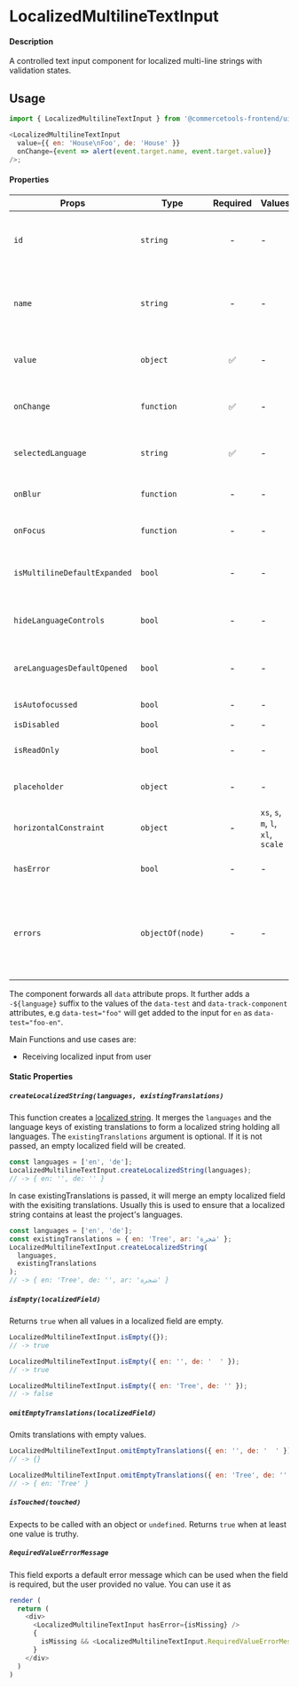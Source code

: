 # LocalizedMultilineTextInput

#### Description

A controlled text input component for localized multi-line strings with validation
states.

## Usage

```js
import { LocalizedMultilineTextInput } from '@commercetools-frontend/ui-kit';

<LocalizedMultilineTextInput
  value={{ en: 'House\nFoo', de: 'House' }}
  onChange={event => alert(event.target.name, event.target.value)}
/>;
```

#### Properties

| Props                        | Type             | Required | Values                             | Default | Description                                                                                                                                                                                                       |
| ---------------------------- | ---------------- | :------: | ---------------------------------- | ------- | ----------------------------------------------------------------------------------------------------------------------------------------------------------------------------------------------------------------- |
| `id`                         | `string`         |    -     | -                                  | -       | Used as prefix of HTML `id` property. Each input field id will have the language as a suffix (`${idPrefix}.${lang}`), e.g. `foo.en`                                                                               |
| `name`                       | `string`         |    -     | -                                  | -       | Used as HTML `name` property for each input field. Each input field name will have the language as a suffix (`${namePrefix}.${lang}`), e.g. `foo.en`                                                              |
| `value`                      | `object`         |    ✅    | -                                  | -       | Values to use. Keyed by language, the values are the actual values, e.g. `{ en: 'Horse', de: 'Pferd' }`                                                                                                           |
| `onChange`                   | `function`       |    ✅    | -                                  | -       | Gets called when any input is changed. Is called with the change event of the changed input.                                                                                                                      |
| `selectedLanguage`           | `string`         |    ✅    | -                                  | -       | Specifies which language will be shown in case the `LocalizedMultilineTextInput` is collapsed.                                                                                                                    |
| `onBlur`                     | `function`       |    -     | -                                  | -       | Called when any field is blurred. Is called with the `event` of that field.                                                                                                                                       |
| `onFocus`                    | `function`       |    -     | -                                  | -       | Called when any field is focussed. Is called with the `event` of that field.                                                                                                                                      |
| `isMultilineDefaultExpanded` | `bool`           |    -     | -                                  | `false` | Expands input components holding multiline values instead of collpasing them by default.                                                                                                                          |
| `hideLanguageControls`       | `bool`           |    -     | -                                  | `false` | Will hide the language toggle controls when set to `true`. It always shows all languages instead.                                                                                                                 |
| `areLanguagesDefaultOpened`  | `bool`           |    -     | -                                  | `false` | Controls whether one or all languages are visible by default. Pass `true` to show all languages by default.                                                                                                       |
| `isAutofocussed`             | `bool`           |    -     | -                                  | `false` | Sets the focus on the first input when `true` is passed.                                                                                                                                                          |
| `isDisabled`                 | `bool`           |    -     | -                                  | `false` | Disables all input fields.                                                                                                                                                                                        |
| `isReadOnly`                 | `bool`           |    -     | -                                  | `false` | Disables all input fields and shows them in read-only mode.                                                                                                                                                       |
| `placeholder`                | `object`         |    -     | -                                  | -       | Placeholders for each language. Object of the same shape as `value`.                                                                                                                                              |
| `horizontalConstraint`       | `object`         |    -     | `xs`, `s`, `m`, `l`, `xl`, `scale` | `scale` | Horizontal size limit of the input fields.                                                                                                                                                                        |
| `hasError`                   | `bool`           |    -     | -                                  | -       | Will apply the error state to each input without showing any error message.                                                                                                                                       |
| `errors`                     | `objectOf(node)` |    -     | -                                  | -       | Used to show errors underneath the inputs of specific languages. Pass an object holding the language to show the error for as the key, and a value holding a React node which will be shown underneath the input. |

The component forwards all `data` attribute props. It further adds a `-${language}` suffix to the values of the `data-test` and `data-track-component` attributes, e.g `data-test="foo"` will get added to the input for `en` as `data-test="foo-en"`.

Main Functions and use cases are:

- Receiving localized input from user

#### Static Properties

##### `createLocalizedString(languages, existingTranslations)`

This function creates a [localized string](https://docs.commercetools.com/http-api-types.html#localizedstring). It merges the `languages` and the language keys of existing translations to form a localized string holding all languages.
The `existingTranslations` argument is optional. If it is not passed, an empty localized field will be created.

```js
const languages = ['en', 'de'];
LocalizedMultilineTextInput.createLocalizedString(languages);
// -> { en: '', de: '' }
```

In case existingTranslations is passed, it will merge an empty localized field with the exisiting translations. Usually this is used to ensure that a localized string contains at least the project's languages.

```js
const languages = ['en', 'de'];
const existingTranslations = { en: 'Tree', ar: 'شجرة' };
LocalizedMultilineTextInput.createLocalizedString(
  languages,
  existingTranslations
);
// -> { en: 'Tree', de: '', ar: 'شجرة' }
```

##### `isEmpty(localizedField)`

Returns `true` when all values in a localized field are empty.

```js
LocalizedMultilineTextInput.isEmpty({});
// -> true
```

```js
LocalizedMultilineTextInput.isEmpty({ en: '', de: '  ' });
// -> true
```

```js
LocalizedMultilineTextInput.isEmpty({ en: 'Tree', de: '' });
// -> false
```

##### `omitEmptyTranslations(localizedField)`

Omits translations with empty values.

```js
LocalizedMultilineTextInput.omitEmptyTranslations({ en: '', de: '  ' });
// -> {}
```

```js
LocalizedMultilineTextInput.omitEmptyTranslations({ en: 'Tree', de: '' });
// -> { en: 'Tree' }
```

##### `isTouched(touched)`

Expects to be called with an object or `undefined`.
Returns `true` when at least one value is truthy.

##### `RequiredValueErrorMessage`

This field exports a default error message which can be used when the field is
required, but the user provided no value. You can use it as

```js
render (
  return (
    <div>
      <LocalizedMultilineTextInput hasError={isMissing} />
      {
        isMissing && <LocalizedMultilineTextInput.RequiredValueErrorMessage />
      }
    </div>
  )
)
```
